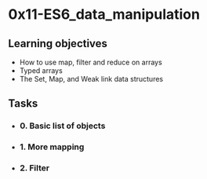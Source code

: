 # 0x11-ES6_data_manipulation

## Learning objectives

- How to use map, filter and reduce on arrays
- Typed arrays
- The Set, Map, and Weak link data structures

## Tasks 

- ### 0. Basic list of objects
- ### 1. More mapping
- ### 2. Filter
